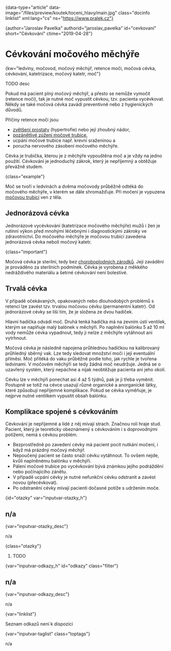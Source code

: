 
{data-type="article" data-image="/files/preview/koutek/toceni_hlavy/main.jpg" class="docinfo linklist" xml:lang="cs" ns="https://www.pralek.cz"}

{author="Jaroslav Pavelka" authorid="jaroslav_pavelka" id="cevkovani" short="Cévkování" ctime="2019-04-28"}

# Cévkování močového měchýře

{kw="ledviny, močovod, močový měchýř, retence moči, močová cévka, cévkování, katetrizace, močový katetr, moč"}

TODO desc

Pokud má pacient plný močový měchýř, a přesto se nemůže vymočit (retence moči), tak je nutné moč vypustit cévkou, tzv. pacienta vycévkovat. Někdy se také močová cévka zavádí preventivně nebo z hygienických důvodů.

Příčiny retence moči jsou

- [zvětšení prostaty][1] (hypertrofie) nebo její zhoubný nádor,
- [pozánětlivé zúžení močové trubice][2],
- ucpání močové trubice např. krevní sraženinou a
- porucha nervového zásobení močového měchýře.

Cévka je trubička, kterou je z měchýře vypouštěna moč a je vždy na jedno použití. Cévkování je jednoduchý zákrok, který je nepříjemný a obtěžuje převážně studem. 

{class="example"}

Moč se tvoří v ledvinách a dvěma močovody průběžně odtéká do močového měchýře, v kterém se dále shromažďuje. Při močení je vypuzena [močovou trubicí][3] ven z těla.

## Jednorázová cévka

Jednorázové vycévkování (katetrizace močového měchýře) mužů i žen je rutinní výkon před mnohými léčebnými i diagnostickými zákroky ve zdravotnictví. Do močového měchýře je močovou trubicí zavedena jednorázová cévka neboli močový katetr.

{class="important"}

Močová cévka je sterilní, tedy bez [choroboplodných zárodků][4]. Její zavádění je prováděno za sterilních podmínek. Cévka je vyrobena z měkkého nedráždivého materiálu a šetrné cévkování není bolestivé.

## Trvalá cévka

V případě očekávaných, opakovaných nebo dlouhodobých problémů s retencí lze zavést tzv. trvalou močovou cévku (permanentní katetr). Od jednorázové cévky se liší tím, že je složena ze dvou hadiček.

Hlavní hadička odvádí moč. Druhá tenká hadička má na zevním ústí ventilek, kterým se naplňuje malý balónek v měchýři. Po naplnění balónku 5 až 10 ml vody nemůže cévka vypadnout, tedy ji nelze z měchýře vytáhnout ani vytrhnout.

Močová cévka je následně napojena průhlednou hadičkou na kalibrovaný průhledný sběrný vak. Lze tedy sledovat množství moči i její eventuální příměsi. Moč přitéká do vaku průběžně podle toho, jak rychle je tvořena ledvinami. V močovém měchýři se tedy žádná moč neudržuje. Jedná se o uzavřený systém, který nepáchne a nijak neobtěžuje pacienta ani jeho okolí. 

Cévku lze v měchýři ponechat asi 4 až 5 týdnů, pak je ji třeba vyměnit. Postupně se totiž na cévce usazují různé organické a anorganické látky, které způsobují nepříjemné komplikace. Pokud se cévka vyměňuje, je nejprve nutné ventilkem vypustit obsah balónku.

## Komplikace spojené s cévkováním

Cévkování je nepříjemné a lidé z něj mívají strach. Značnou roli hraje stud. Pacient, který je teoreticky obeznámený s cévkováním i s doprovodnými potížemi, nemá s cévkou problém.

- Bezprostředně po zavedení cévky má pacient pocit nutkání močení, i když má prázdný močový měchýř.
- Nepoučený pacient se často snaží cévku vytáhnout. To ovšem nejde, kvůli naplněnému balónku v měchýři.
- Pálení močové trubice po vycévkování bývá známkou jejího podráždění nebo počínajícího zánětu.
- V případě ucpání cévky je nutné nefunkční cévku odstranit a zavést novou (přecévkovat).
- Po odstranění cévky mívají pacienti dočasné potíže s udržením moče.

{id="otazky" var="inputvar-otazky_h"}

## n/a

{var="inputvar-otazky_desc"}

n/a

{class="otazky"}

  1. TODO
  
{var="inputvar-odkazy_h" id="odkazy" class="filter"}

## n/a

{var="inputvar-odkazy_desc"}

n/a

{var="linklist"}

Seznam odkazů není k dispozici

{var="inputvar-taglist" class="toptags"}

n/a

[1]: /prostata
[2]: /zanet_mocoveho_mechyre
[3]: /penis-fimoza-obrizka
[4]: /mikroorganizmy

